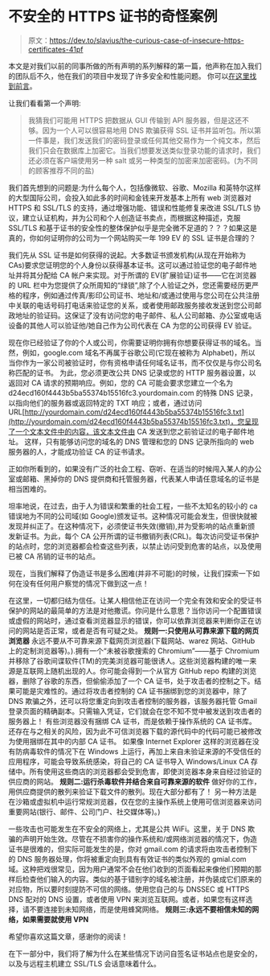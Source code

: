 # 不安全的 HTTPS 证书的奇怪案例

> 原文：<https://dev.to/slavius/the-curious-case-of-insecure-https-certificates-41pf>

本文是对我们以前的同事所做的所有声明的系列解释的第一篇，他声称在加入我们的团队后不久，他在我们的项目中发现了许多安全和性能问题。
你可以[在这里找到前言](https://dev.to/slavius/your-code-has-lots-of-security-and-performance-issues-he-said-24c7)。

让我们看看第一个声明:

> 我猜我们可能用 HTTPS 把数据从 GUI 传输到 API 服务器，但是这还不够。因为一个人可以很容易地用 DNS 欺骗获得 SSL 证书并监听包。所以第一件事是，我们发送我们的密码登录或任何其他交易作为一个纯文本，然后我们只会在数据库上加密它。当我们想要发送类似登录功能的请求时，我们还必须在客户端使用另一种 salt 或另一种类型的加密来加密密码。(为不同的顾客推荐不同的盐)

我们首先想到的问题是:为什么每个人，包括像微软、谷歌、Mozilla 和英特尔这样的大型国际公司，会投入如此多的时间和金钱来开发基本上所有 web 浏览器对 HTTPS 和 SSL/TLS 的支持，通过增强功能、错误和性能修复来改进 SSL/TLS 协议，建立认证机构，并为公司和个人创造证书卖点，而根据这种描述，克服 SSL/TLS 和基于证书的安全性的整体保护似乎是完全微不足道的？？？如果这是真的，你如何证明你的公司为一个网站购买一年 199 EV 的 SSL 证书是合理的？

我们先从 SSL 证书是如何获得的说起。大多数证书颁发机构(从现在开始称为 CAs)要求您证明您的个人身份以获得基本证书。这可以通过验证您的电子邮件地址并将其分配给 CA 帐户来实现。对于所谓的 EV(扩展验证)证书——它在浏览器的 URL 栏中为您提供了众所周知的“绿锁”,除了个人验证之外，您还需要经历更严格的程序，例如通过传真/影印公司证书、地址和/或通过使用与您公司在公共注册中关联的电话号码打电话来验证您的关系，或者使用邮政服务接收发送到您公司邮政地址的验证码。这保证了没有访问您的电子邮件、私人公司邮箱、办公室或电话设备的其他人可以验证他/她自己作为公司代表在 CA 为您的公司获得 EV 验证。

现在你已经验证了你的个人或公司，你需要证明你拥有你想要获得证书的域名。当然，例如，google.com 域名不再属于谷歌公司(它现在被称为 Alphabet)，所以当你作为一家公司被验证时，你有资格申请任何域名证书，而不仅仅是与你公司名称匹配的证书。
为此，您必须更改公共 DNS 记录或您的 HTTP 服务器设置，以返回对 CA 请求的预期响应。例如，您的 CA 可能会要求您建立一个名为 d24ecd160f4443b5ba55374b15516fc3.yourdomain.com 的特殊 DNS 记录，以指向他们的服务器或返回特定的 TXT 响应；或者，通过访问 URL[http://yourdomain.com/d24ecd160f4443b5ba55374b15516fc3.txt](http://yourdomain.com/d24ecd160f4443b5ba55374b15516fc3.txt)，您呈现了一个文本文件中的内容，该文本文件由 CA 发送到您之前验证过的电子邮件地址。
这样，只有能够访问您的域名的 DNS 管理和您的 DNS 记录所指向的 web 服务器的人，才能成功验证 CA 的证书请求。

正如你所看到的，如果没有广泛的社会工程、窃听、在适当的时候闯入某人的办公室或邮箱、黑掉你的 DNS 提供商和托管服务器，代表某人申请任意域名的证书是相当困难的。

坦率地说，在过去，由于人为错误和繁重的社会工程，一些不太知名的较小的 ca 错误地为不同的公司域(如 Google)颁发证书。这种情况可能会发生，但很快就被发现并纠正了。在这种情况下，必须使证书失效(撤销),并为受影响的站点重新颁发新证书。为此，每个 CA 公开所谓的证书撤销列表(CRL)。每次访问受证书保护的站点时，您的浏览器都会检查这些列表，以禁止访问受到危害的站点，以及使用已被 CA 吊销的证书的站点。

现在，当我们解释了伪造证书是多么困难(并非不可能)的时候，让我们探索一下如何在没有任何用户察觉的情况下做到这一点！

在这里，一切都归结为信任。让某人相信他正在访问一个完全有效和安全的受证书保护的网站的最简单的方法是对他撒谎。你问是什么意思？当你访问一个配置错误或虚假的网站时，通过查看浏览器显示的错误，你可以依靠浏览器来判断你正在访问的网站是否正常，或者是否有可疑之处。
**规则一:只使用从可靠来源下载的网页浏览器**
永远不要从不可靠来源下载网页浏览器(下载网站、warez 网站、GitHub 上的定制浏览器等)。).拥有一个“未被谷歌搜索的 Chromium”——基于 Chromium 并移除了谷歌间谍软件(TM)的完美浏览器可能很诱人。这些浏览器构建的唯一来源是互联网上随机出现的人。你可能会得到一个从官方 GitHub repo 构建的浏览器，删除了谷歌的东西，但偷偷添加了一个 CA 证书，处于攻击者的控制之下。结果可能是灾难性的。通过将攻击者控制的 CA 证书捆绑到您的浏览器中，除了 DNS 欺骗之外，还可以将您重定向到攻击者控制的服务器，该服务器托管 Gmail 登录页面的精确副本。只需输入凭证，它们就会在您不知不觉中被发送到攻击者的服务器上！
有些浏览器没有捆绑 CA 证书，而是依赖于操作系统的 CA 证书库。还存在与之相关的风险，因为此不可信浏览器下载的源代码中的代码可能已被修改为使用捆绑在其中的内部 CA 证书。
如果像 Internet Explorer 这样的浏览器在没有防病毒软件的情况下在 Windows 上运行，再加上来自未验证来源的不受信任的应用程序，可能会导致系统感染，将自己的 CA 证书导入 Windows/Linux CA 存储中。所有使用这些商店的浏览器都会受到危害，即使浏览器本身来自经过验证的供应商的网站。
**规则二:运行杀毒软件并结合来自可靠来源的软件**
做好你的工作，用供应商提供的散列来验证下载文件的散列。现在大部分都有了！
另一种方法是在沙箱或虚拟机中运行常规浏览器，仅在您的主操作系统上使用可信浏览器来访问重要网站(银行、邮件、公司门户、社交媒体等)。)

一些攻击也可能发生在不安全的网络上，尤其是公共 WiFi。这里，关于 DNS 欺骗的声明开始生效。尽管在不损害你的操作系统和/或网络浏览器的情况下，伪造证书是很难的，但实际可能发生的是，你对 gmail.com 的请求将由攻击者控制下的 DNS 服务器处理，你将被重定向到具有有效证书的类似外观的 gmial.com 域。这种把戏很常见，因为用户通常不会在他们收到的页面看起来像他们预期的那样后检查他们输入的内容。类似的基于错别字的域名被注册，并伪装成它们原来的对应物，所以要时刻提防不可信的网络。使用您自己的与 DNSSEC 或 HTTPS DNS 配对的 DNS 设置，或者使用 VPN 来浏览互联网。或者，如果您有这样选择，请不要连接到未知网络，而是使用蜂窝网络。
**规则三:永远不要相信未知的网络，如果需要就使用 VPN**

希望你喜欢这篇文章，感谢你的阅读！

在下一部分中，我们将了解为什么在某些情况下访问自签名证书站点也是安全的，以及与远程主机建立 SSL/TLS 会话意味着什么。